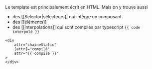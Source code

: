 
Le template est principalement écrit en HTML. Mais on y trouve aussi
- des [[Selector|sélecteurs]] qui intègre un composant
- des [[éléments]]
- des [[interpolations]] qui sont compilés par typescript `{{ code interpolé }}`

```
<div 
	attr="chaineStatic" 
	[attr]="compilé"
	attr="{{ compilé }}" 
>
</div>
```